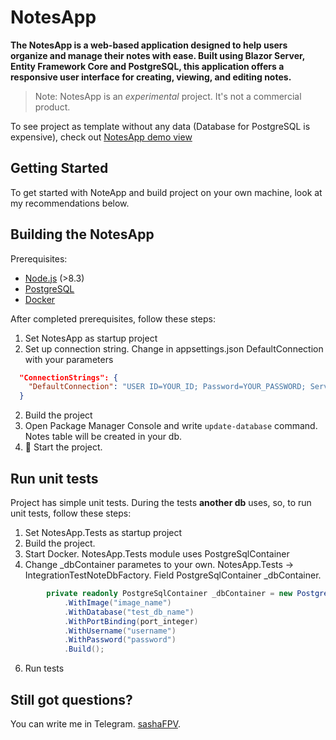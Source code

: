 ﻿# NotesApp

**The NotesApp is a web-based application designed to help users organize and manage their notes with ease. Built using Blazor Server, Entity Framework Core and PostgreSQL, this application offers a responsive user interface for creating, viewing, and editing notes.**

> Note: NotesApp is an *experimental* project. It's not a commercial product. 

To see project as template without any data (Database for PostgreSQL is expensive), check out [NotesApp demo view](https://blazornote.azurewebsites.net/)

## Getting Started

To get started with NoteApp and build project on your own machine, look at my recommendations below.

## Building the NotesApp

Prerequisites:
- [Node.js](https://nodejs.org/) (>8.3)
- [PostgreSQL](https://www.postgresql.org/download/)
- [Docker](https://docs.docker.com/desktop/install/mac-install/)

After completed prerequisites, follow these steps:
1. Set NotesApp as startup project
2. Set up connection string. Change in appsettings.json DefaultConnection with your parameters
```json 
  "ConnectionStrings": {
    "DefaultConnection": "USER ID=YOUR_ID; Password=YOUR_PASSWORD; Server=YOUR_SERVER; Port=YOUR_PORT; Database=DB_NAME; Integrated Security=true; Pooling=true;"
  }
```
2. Build the project
3. Open Package Manager Console and write ```update-database``` command. Notes table will be created in your db.
4. 👾 Start the project.

## Run unit tests

Project has simple unit tests. During the tests **another db** uses, so, to run unit tests, follow these steps:
1. Set NotesApp.Tests as startup project
2. Build the project.
3. Start Docker. NotesApp.Tests module uses PostgreSqlContainer
4. Change _dbContainer parametes to your own. NotesApp.Tests -> IntegrationTestNoteDbFactory. Field PostgreSqlContainer _dbContainer.
```csharp
		private readonly PostgreSqlContainer _dbContainer = new PostgreSqlBuilder()
			.WithImage("image_name")
			.WithDatabase("test_db_name")
			.WithPortBinding(port_integer)
			.WithUsername("username")
			.WithPassword("password")
			.Build();
```
6. Run tests

## Still got questions?

You can write me in Telegram. [sashaFPV](https://t.me/sasha_fpv).
